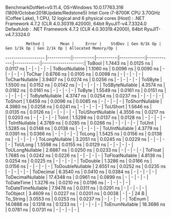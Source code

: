 
BenchmarkDotNet=v0.11.4, OS=Windows 10.0.17763.316 (1809/October2018Update/Redstone5)
Intel Core i7-8700K CPU 3.70GHz (Coffee Lake), 1 CPU, 12 logical and 6 physical cores
  [Host]     : .NET Framework 4.7.2 (CLR 4.0.30319.42000), 64bit RyuJIT-v4.7.3324.0
  DefaultJob : .NET Framework 4.7.2 (CLR 4.0.30319.42000), 64bit RyuJIT-v4.7.3324.0


             Method |       Mean |     Error |    StdDev | Gen 0/1k Op | Gen 1/1k Op | Gen 2/1k Op | Allocated Memory/Op |
------------------- |-----------:|----------:|----------:|------------:|------------:|------------:|--------------------:|
             ToBool |  1.7443 ns | 0.0125 ns | 0.0117 ns |           - |           - |           - |                   - |
     ToBoolNullable |  1.1060 ns | 0.0096 ns | 0.0090 ns |           - |           - |           - |                   - |
             ToChar |  0.6766 ns | 0.0105 ns | 0.0098 ns |           - |           - |           - |                   - |
     ToCharNullable |  3.9407 ns | 0.0274 ns | 0.0256 ns |           - |           - |           - |                   - |
            ToSByte |  1.5500 ns | 0.0152 ns | 0.0142 ns |           - |           - |           - |                   - |
    ToSByteNullable |  4.3574 ns | 0.0182 ns | 0.0161 ns |           - |           - |           - |                   - |
             ToByte |  1.5549 ns | 0.0161 ns | 0.0151 ns |           - |           - |           - |                   - |
     ToByteNullable |  4.3747 ns | 0.0254 ns | 0.0237 ns |           - |           - |           - |                   - |
            ToShort |  1.6459 ns | 0.0096 ns | 0.0085 ns |           - |           - |           - |                   - |
    ToShortNullable |  4.3980 ns | 0.0258 ns | 0.0241 ns |           - |           - |           - |                   - |
           ToUShort |  1.5646 ns | 0.0135 ns | 0.0126 ns |           - |           - |           - |                   - |
   ToUShortNullable |  4.3556 ns | 0.0217 ns | 0.0203 ns |           - |           - |           - |                   - |
              ToInt |  1.5298 ns | 0.0137 ns | 0.0128 ns |           - |           - |           - |                   - |
      ToIntNullable |  4.3789 ns | 0.0285 ns | 0.0266 ns |           - |           - |           - |                   - |
             ToUInt |  1.5285 ns | 0.0148 ns | 0.0138 ns |           - |           - |           - |                   - |
     ToUIntNullable |  4.3779 ns | 0.0391 ns | 0.0366 ns |           - |           - |           - |                   - |
             ToLong |  1.5425 ns | 0.0156 ns | 0.0138 ns |           - |           - |           - |                   - |
     ToLongNullable |  3.2051 ns | 0.0245 ns | 0.0229 ns |           - |           - |           - |                   - |
            ToULong |  1.5598 ns | 0.0155 ns | 0.0129 ns |           - |           - |           - |                   - |
    ToULongNullable |  2.6887 ns | 0.0250 ns | 0.0233 ns |           - |           - |           - |                   - |
            ToFloat |  1.7685 ns | 0.0242 ns | 0.0226 ns |           - |           - |           - |                   - |
    ToFloatNullable |  4.8136 ns | 0.0254 ns | 0.0225 ns |           - |           - |           - |                   - |
           ToDouble |  1.3286 ns | 0.0166 ns | 0.0156 ns |           - |           - |           - |                   - |
   ToDoubleNullable |  2.6551 ns | 0.0252 ns | 0.0235 ns |           - |           - |           - |                   - |
          ToDecimal |  6.3540 ns | 0.0410 ns | 0.0384 ns |           - |           - |           - |                   - |
  ToDecimalNullable | 17.4348 ns | 0.0961 ns | 0.0899 ns |           - |           - |           - |                   - |
         ToDateTime |  1.3276 ns | 0.0210 ns | 0.0196 ns |           - |           - |           - |                   - |
 ToDateTimeNullable |  7.9478 ns | 0.0311 ns | 0.0291 ns |           - |           - |           - |                   - |
           ToObject |  3.4609 ns | 0.0227 ns | 0.0201 ns |      0.0038 |           - |           - |                24 B |
          To_String |  3.0553 ns | 0.0253 ns | 0.0237 ns |           - |           - |           - |                   - |
             ToEnum | 14.0888 ns | 0.1318 ns | 0.1233 ns |           - |           - |           - |                   - |
     ToEnumNullable | 18.3686 ns | 0.0781 ns | 0.0731 ns |           - |           - |           - |                   - |

